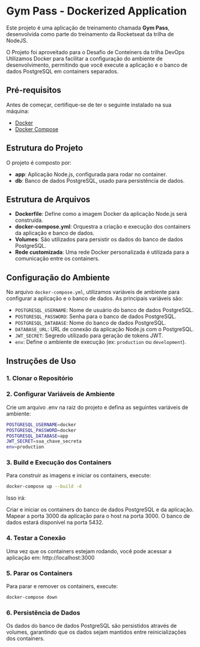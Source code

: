 # Gym Pass - Dockerized Application

Este projeto é uma aplicação de treinamento chamada **Gym Pass**, desenvolvida como parte do treinamento da Rocketseat da trilha de NodeJS. 

O Projeto foi aproveitado para o Desafio de Conteiners da trilha DevOps
Utilizamos Docker para facilitar a configuração do ambiente de desenvolvimento, permitindo que você execute a aplicação e o banco de dados PostgreSQL em containers separados.

## Pré-requisitos

Antes de começar, certifique-se de ter o seguinte instalado na sua máquina:

- [Docker](https://www.docker.com/get-started)
- [Docker Compose](https://docs.docker.com/compose/install/)

## Estrutura do Projeto

O projeto é composto por:

- **app**: Aplicação Node.js, configurada para rodar no container.
- **db**: Banco de dados PostgreSQL, usado para persistência de dados.

## Estrutura de Arquivos

- **Dockerfile**: Define como a imagem Docker da aplicação Node.js será construída.
- **docker-compose.yml**: Orquestra a criação e execução dos containers da aplicação e banco de dados.
- **Volumes**: São utilizados para persistir os dados do banco de dados PostgreSQL.
- **Rede customizada**: Uma rede Docker personalizada é utilizada para a comunicação entre os containers.

## Configuração do Ambiente

No arquivo `docker-compose.yml`, utilizamos variáveis de ambiente para configurar a aplicação e o banco de dados. As principais variáveis são:

- `POSTGRESQL_USERNAME`: Nome de usuário do banco de dados PostgreSQL.
- `POSTGRESQL_PASSWORD`: Senha para o banco de dados PostgreSQL.
- `POSTGRESQL_DATABASE`: Nome do banco de dados PostgreSQL.
- `DATABASE_URL`: URL de conexão da aplicação Node.js com o PostgreSQL.
- `JWT_SECRET`: Segredo utilizado para geração de tokens JWT.
- `env`: Define o ambiente de execução (ex: `production` ou `development`).

## Instruções de Uso

### 1. Clonar o Repositório

### 2. Configurar Variáveis de Ambiente

Crie um arquivo .env na raiz do projeto e defina as seguintes variáveis de ambiente:

```bash
POSTGRESQL_USERNAME=docker
POSTGRESQL_PASSWORD=docker
POSTGRESQL_DATABASE=app
JWT_SECRET=sua_chave_secreta
env=production
```

### 3. Build e Execução dos Containers

Para construir as imagens e iniciar os containers, execute:
```bash
docker-compose up --build -d
```

Isso irá:

Criar e iniciar os containers do banco de dados PostgreSQL e da aplicação.
Mapear a porta 3000 da aplicação para o host na porta 3000.
O banco de dados estará disponível na porta 5432.

### 4. Testar a Conexão
Uma vez que os containers estejam rodando, você pode acessar a aplicação em: http://localhost:3000

### 5. Parar os Containers
Para parar e remover os containers, execute:
```bash
docker-compose down
```

### 6. Persistência de Dados
Os dados do banco de dados PostgreSQL são persistidos através de volumes, garantindo que os dados sejam mantidos entre reinicializações dos containers.